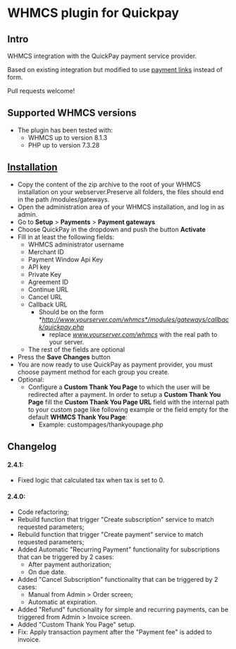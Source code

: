 # WHMCS plugin for Quickpay

## Intro
WHMCS integration with the QuickPay payment service provider.

Based on existing integration but modified to use [payment links](https://learn.quickpay.net/tech-talk/payments/link/) instead of form.

Pull requests welcome!

## Supported WHMCS versions
* The plugin has been tested with:
   - WHMCS up to version 8.1.3
   - PHP up to version 7.3.28

## [Installation](https://learn.quickpay.net/helpdesk/en/articles/integrations/whmcs/)
* Copy the content of the zip archive to the root of your WHMCS installation on your webserver.Preserve all folders, the files should end in the path /modules/gateways.
* Open the administration area of your WHMCS installation, and log in as admin.
* Go to **Setup** > **Payments** > **Payment gateways**
* Choose QuickPay in the dropdown and push the button **Activate**
* Fill in at least the following fields:
   - WHMCS administrator username
   - Merchant ID
   - Payment Window Api Key
   - API key
   - Private Key
   - Agreement ID
   - Continue URL
   - Cancel URL
   - Callback URL
      - Should be on the form **http://www.yourserver.com/whmcs*/modules/gateways/callback/quickpay.php*
         - replace *www.yourserver.com/whmcs* with the real path to your server.
   - The rest of the fields are optional
* Press the **Save Changes** button
* You are now ready to use QuickPay as payment provider, you must choose payment method for each group you create.
* Optional:
   - Configure a **Custom Thank You Page** to which the user will be redirected after a payment. In order to setup a **Custom Thank You Page** fill the **Custom Thank You Page URL** field with the internal path to your custom page like following example or the field empty for the default **WHMCS Thank You Page**:
      - Example: custompages/thankyoupage.php

## Changelog
#### 2.4.1:
 * Fixed logic that calculated tax when tax is set to 0.
#### 2.4.0:
 * Code refactoring;
 * Rebuild function that trigger "Create subscription" service to match requested parameters;
 * Rebuild function that trigger "Create payment" service to match requested parameters;
 * Added Automatic "Recurring Payment" functionality for subscriptions that can be triggered by 2 cases:
    - After payment authorization;
    - On due date.
 * Added "Cancel Subscription" functionality that can be triggered by 2 cases:
    - Manual from Admin > Order screen;
    - Automatic at expiration.
 * Added "Refund" functionality for simple and recurring payments, can be triggered from Admin > Invoice screen.
 * Added "Custom Thank You Page" setup.
 * Fix: Apply transaction payment after the "Payment fee" is added to invoice.
